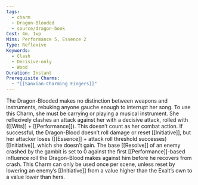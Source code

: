 ```yaml
---
tags:
  - charm
  - Dragon-Blooded
  - source/dragon-book
Cost: 4m, 1wp
Mins: Performance 5, Essence 2
Type: Reflexive
Keywords:
  - Clash
  - Decisive-only
  - Wood
Duration: Instant
Prerequisite Charms:
  - "[[Sanxian-Charming Fingers]]"
---
```

The Dragon-Blooded makes no distinction between weapons and instruments, rebuking anyone gauche enough to interrupt her song. To use this Charm, she must be carrying or playing a musical instrument. She reflexively clashes an attack against her with a decisive attack, rolled with ([[Wits]] + [[Performance]]). This doesn’t count as her combat action. If successful, the Dragon-Blood doesn’t roll damage or reset [[Initiative]], but her attacker loses ([[Essence]] + attack roll threshold successes) [[Initiative]], which she doesn’t gain. The base [[Resolve]] of an enemy crashed by the gambit is set to 0 against the first [[Performance]]-based influence roll the Dragon-Blood makes against him before he recovers from crash. This Charm can only be used once per scene, unless reset by lowering an enemy’s [[Initiative]] from a value higher than the Exalt’s own to a value lower than hers.